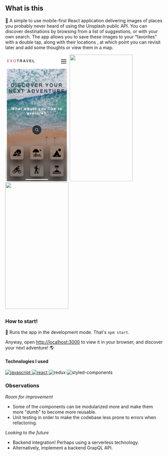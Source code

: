 ## What is this

🍳 A simple to use mobile-first React application delivering images of places you probably never heard of using the Unsplash public API. You can discover destinations by browsing from a list of suggestions, or with your own search. The app allows you to save these images to your “favorites” with a double tap, along with their locations , at which point you can revisit later and add some thoughts or view them in a map.

<div style="overflow: hidden; display: inline-block;">
<img src="./assets/home.jpeg" width="200" height="400" />
<img src="./assets/gif-1.gif" width="200" height="400" />
<img src="./assets/gif-2.gif" width="200" height="400" />
</div>

### How to start!

🚀 Runs the app in the development mode. That's `npm start`.

Anyway, open [http://localhost:3000](http://localhost:3000) to view it in your browser, and discover your next adventure! 🌎

#### Technologies I used

<p align="left"> 
   <a href="https://developer.mozilla.org/en-US/docs/Web/JavaScript" target="_blank"> <img src="https://devicons.github.io/devicon/devicon.git/icons/javascript/javascript-original.svg" alt="javascript" width="40" height="40"/> </a> 
  <a href="https://reactjs.org/" target="_blank"> <img src="https://devicons.github.io/devicon/devicon.git/icons/react/react-original-wordmark.svg" alt="react" width="40" height="40"/> </a> 
  <a target="_blank"> <img src="https://i1.wp.com/everyday.codes/wp-content/uploads/2020/01/0-U2DmhXYumRyXH6X1.png?resize=2048%2C1851&ssl=1" alt="redux" width="40" height="40"/> </a> 
   <a target="_blank"> <img src="https://styled-components.com/atom.png" alt="styled-components" width="40" height="40"/> </a> 

</p>

### Observations

 _Room for improvement_

- Some of the components can be modularized more and make them more "dumb" to become more reusable.
- Unit testing in order to make the codebase less prone to errors when refactoring.

 _Looking to the future_

- Backend integration! Perhaps using a serverless technology.
- Alternatively, implement a backend GrapQL API.


